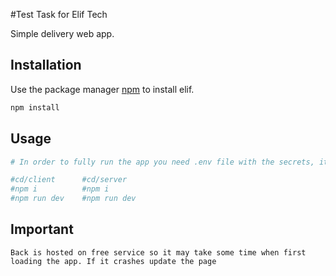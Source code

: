 #Test Task for Elif Tech

Simple delivery web app.

## Installation

Use the package manager [npm](https://www.npmjs.com/) to install elif.

```bash
npm install
```

## Usage

```python
# In order to fully run the app you need .env file with the secrets, it is not the best idea to share them over github. So if you want to get it just send me a message in WA +380635777602 or email pavlovovzhynskyy@gmail.com or use it under the [link](https://elif-delivery.netlify.app)
```

```bash
#cd/client      #cd/server
#npm i          #npm i
#npm run dev    #npm run dev
```

## Important
```
Back is hosted on free service so it may take some time when first loading the app. If it crashes update the page
```
